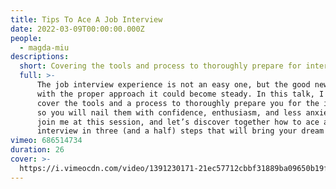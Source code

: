 ```yaml
---
title: Tips To Ace A Job Interview
date: 2022-03-09T00:00:00.000Z
people:
  - magda-miu
descriptions:
  short: Covering the tools and process to thoroughly prepare for interviews.
  full: >-
      The job interview experience is not an easy one, but the good news is that
      with the proper approach it could become steady. In this talk, I will
      cover the tools and a process to thoroughly prepare you for the interviews
      so you will nail them with confidence, enthusiasm, and less anxiety. So
      join me at this session, and let’s discover together how to ace a job
      interview in three (and a half) steps that will bring your dream job.
vimeo: 686514734
duration: 26
cover: >-
  https://i.vimeocdn.com/video/1391230171-21ec57712cbbf31889ba09650b19f50a9837e5be1edef45934e43a9e926f781b-d
---
```

